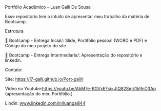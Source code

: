 Portfólio Acadêmico – Luan Galli De Sousa

Esse repositorio tem o intuito de apresentar meu trabalho da matéria de Bootcamp.

Estrutura

📁 Bootcamp - Entrega Incial/: Slide, Portifólio pessoal (WORD e PDF) e Código do meu projeto do site.

📁 Bootcamp - Entrega Intermediaria/: Apresentação do repositório e linkedin.


Contato:
  
  Site: https://l7-galli.github.io/Port-galli/ 
  
  Vídeo no Youtube:https://youtu.be/AbM7e-KGVxE?si=JtQ82Smk1bRnD3Ap (apresentação do meu Portifólio.) 

  Lindin: www.linkedin.com/in/luangalli44
